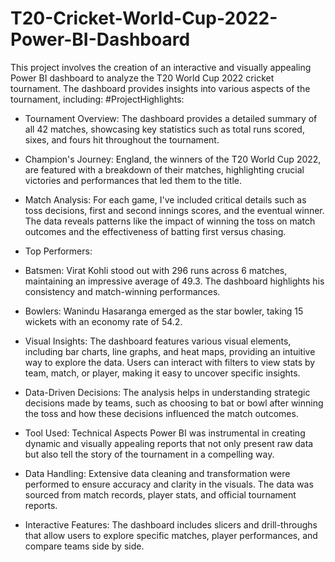 # T20-Cricket-World-Cup-2022-Power-BI-Dashboard
This project involves the creation of an interactive and visually appealing Power BI dashboard to analyze the T20 World Cup 2022 cricket tournament. The dashboard provides insights into various aspects of the tournament, including:
#ProjectHighlights:
- Tournament Overview: The dashboard provides a detailed summary of all 42 matches, showcasing key statistics such as total runs scored, sixes, and fours hit throughout the tournament.
 
- Champion's Journey: England, the winners of the T20 World Cup 2022, are featured with a breakdown of their matches, highlighting crucial victories and performances that led them to the title.

- Match Analysis: For each game, I've included critical details such as toss decisions, first and second innings scores, and the eventual winner. The data reveals patterns like the impact of winning the toss on match outcomes and the effectiveness of batting first versus chasing.

- Top Performers:
 - Batsmen: Virat Kohli stood out with 296 runs across 6 matches, maintaining an impressive average of 49.3. The dashboard highlights his consistency and match-winning performances.

 - Bowlers: Wanindu Hasaranga emerged as the star bowler, taking 15 wickets with an economy rate of 54.2. 

- Visual Insights: The dashboard features various visual elements, including bar charts, line graphs, and heat maps, providing an intuitive way to explore the data. Users can interact with filters to view stats by team, match, or player, making it easy to uncover specific insights.

- Data-Driven Decisions: The analysis helps in understanding strategic decisions made by teams, such as choosing to bat or bowl after winning the toss and how these decisions influenced the match outcomes. 
- Tool Used: 
Technical Aspects
Power BI was instrumental in creating dynamic and visually appealing reports that not only present raw data but also tell the story of the tournament in a compelling way.
- Data Handling: Extensive data cleaning and transformation were performed to ensure accuracy and clarity in the visuals. The data was sourced from match records, player stats, and official tournament reports.
- Interactive Features: The dashboard includes slicers and drill-throughs that allow users to explore specific matches, player performances, and compare teams side by side.
